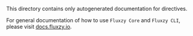 This directory contains only autogenerated documentation for directives. 

For general documentation of how to use `Fluxzy Core` and `Fluxzy CLI`, please visit [docs.fluxzy.io](https://docs.fluxzy.io).
